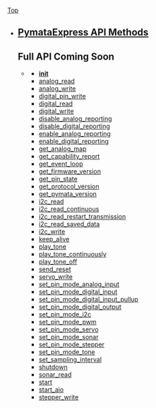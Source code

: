 [Top](#)

<div id="container">

<div id="sidebar">


*   ## [PymataExpress API Methods](#header-classes)
    ## Full API Coming Soon

    *   <span class="class_name"></span>
        *   [__init__](#pymata_express.PymataExpress.__init__)
        *   [analog_read](#pymata_express.PymataExpress.analog_read)
        *   [analog_write](#pymata_express.PymataExpress.analog_write)
        *   [digital_pin_write](#pymata_express.PymataExpress.digital_pin_write)
        *   [digital_read](#pymata_express.PymataExpress.digital_read)
        *   [digital_write](#pymata_express.PymataExpress.digital_write)
        *   [disable_analog_reporting](#pymata_express.PymataExpress.disable_analog_reporting)
        *   [disable_digital_reporting](#pymata_express.PymataExpress.disable_digital_reporting)
        *   [enable_analog_reporting](#pymata_express.PymataExpress.enable_analog_reporting)
        *   [enable_digital_reporting](#pymata_express.PymataExpress.enable_digital_reporting)
        *   [get_analog_map](#pymata_express.PymataExpress.get_analog_map)
        *   [get_capability_report](#pymata_express.PymataExpress.get_capability_report)
        *   [get_event_loop](#pymata_express.PymataExpress.get_event_loop)
        *   [get_firmware_version](#pymata_express.PymataExpress.get_firmware_version)
        *   [get_pin_state](#pymata_express.PymataExpress.get_pin_state)
        *   [get_protocol_version](#pymata_express.PymataExpress.get_protocol_version)
        *   [get_pymata_version](#pymata_express.PymataExpress.get_pymata_version)
        *   [i2c_read](#pymata_express.PymataExpress.i2c_read)
        *   [i2c_read_continuous](#pymata_express.PymataExpress.i2c_read_continuous)
        *   [i2c_read_restart_transmission](#pymata_express.PymataExpress.i2c_read_restart_transmission)
        *   [i2c_read_saved_data](#pymata_express.PymataExpress.i2c_read_saved_data)
        *   [i2c_write](#pymata_express.PymataExpress.i2c_write)
        *   [keep_alive](#pymata_express.PymataExpress.keep_alive)
        *   [play_tone](#pymata_express.PymataExpress.play_tone)
        *   [play_tone_continuously](#pymata_express.PymataExpress.play_tone_continuously)
        *   [play_tone_off](#pymata_express.PymataExpress.play_tone_off)
        *   [send_reset](#pymata_express.PymataExpress.send_reset)
        *   [servo_write](#pymata_express.PymataExpress.servo_write)
        *   [set_pin_mode_analog_input](#pymata_express.PymataExpress.set_pin_mode_analog_input)
        *   [set_pin_mode_digital_input](#pymata_express.PymataExpress.set_pin_mode_digital_input)
        *   [set_pin_mode_digital_input_pullup](#pymata_express.PymataExpress.set_pin_mode_digital_input_pullup)
        *   [set_pin_mode_digital_output](#pymata_express.PymataExpress.set_pin_mode_digital_output)
        *   [set_pin_mode_i2c](#pymata_express.PymataExpress.set_pin_mode_i2c)
        *   [set_pin_mode_pwm](#pymata_express.PymataExpress.set_pin_mode_pwm)
        *   [set_pin_mode_servo](#pymata_express.PymataExpress.set_pin_mode_servo)
        *   [set_pin_mode_sonar](#pymata_express.PymataExpress.set_pin_mode_sonar)
        *   [set_pin_mode_stepper](#pymata_express.PymataExpress.set_pin_mode_stepper)
        *   [set_pin_mode_tone](#pymata_express.PymataExpress.set_pin_mode_tone)
        *   [set_sampling_interval](#pymata_express.PymataExpress.set_sampling_interval)
        *   [shutdown](#pymata_express.PymataExpress.shutdown)
        *   [sonar_read](#pymata_express.PymataExpress.sonar_read)
        *   [start](#pymata_express.PymataExpress.start)
        *   [start_aio](#pymata_express.PymataExpress.start_aio)
        *   [stepper_write](#pymata_express.PymataExpress.stepper_write)

</div>
